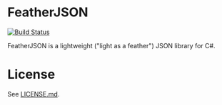 # FeatherJSON

[![Build 
Status](https://travis-ci.org/Didstopia/FeatherJSON.svg?branch=master)](https://travis-ci.org/Didstopia/FeatherJSON)

FeatherJSON is a lightweight ("light as a feather") JSON library for C#.

# License

See [LICENSE.md](LICENSE.md).
